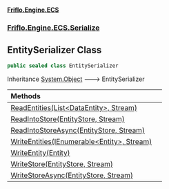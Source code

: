 #### [Friflo.Engine.ECS](index.md 'index')
### [Friflo.Engine.ECS.Serialize](Friflo.Engine.ECS.Serialize.md 'Friflo.Engine.ECS.Serialize')

## EntitySerializer Class

```csharp
public sealed class EntitySerializer
```

Inheritance [System.Object](https://docs.microsoft.com/en-us/dotnet/api/System.Object 'System.Object') &#129106; EntitySerializer

| Methods | |
| :--- | :--- |
| [ReadEntities(List&lt;DataEntity&gt;, Stream)](EntitySerializer.ReadEntities(List_DataEntity_,Stream).md 'Friflo.Engine.ECS.Serialize.EntitySerializer.ReadEntities(System.Collections.Generic.List<Friflo.Engine.ECS.Serialize.DataEntity>, System.IO.Stream)') | |
| [ReadIntoStore(EntityStore, Stream)](EntitySerializer.ReadIntoStore(EntityStore,Stream).md 'Friflo.Engine.ECS.Serialize.EntitySerializer.ReadIntoStore(Friflo.Engine.ECS.EntityStore, System.IO.Stream)') | |
| [ReadIntoStoreAsync(EntityStore, Stream)](EntitySerializer.ReadIntoStoreAsync(EntityStore,Stream).md 'Friflo.Engine.ECS.Serialize.EntitySerializer.ReadIntoStoreAsync(Friflo.Engine.ECS.EntityStore, System.IO.Stream)') | |
| [WriteEntities(IEnumerable&lt;Entity&gt;, Stream)](EntitySerializer.WriteEntities(IEnumerable_Entity_,Stream).md 'Friflo.Engine.ECS.Serialize.EntitySerializer.WriteEntities(System.Collections.Generic.IEnumerable<Friflo.Engine.ECS.Entity>, System.IO.Stream)') | |
| [WriteEntity(Entity)](EntitySerializer.WriteEntity(Entity).md 'Friflo.Engine.ECS.Serialize.EntitySerializer.WriteEntity(Friflo.Engine.ECS.Entity)') | |
| [WriteStore(EntityStore, Stream)](EntitySerializer.WriteStore(EntityStore,Stream).md 'Friflo.Engine.ECS.Serialize.EntitySerializer.WriteStore(Friflo.Engine.ECS.EntityStore, System.IO.Stream)') | |
| [WriteStoreAsync(EntityStore, Stream)](EntitySerializer.WriteStoreAsync(EntityStore,Stream).md 'Friflo.Engine.ECS.Serialize.EntitySerializer.WriteStoreAsync(Friflo.Engine.ECS.EntityStore, System.IO.Stream)') | |
